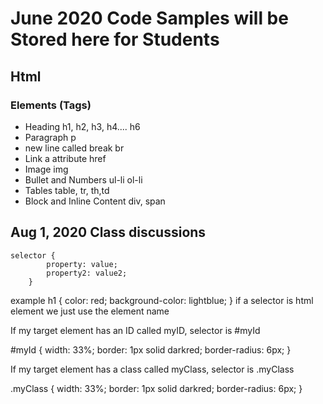 # June 2020 Code Samples will be Stored here for Students

## Html 
### Elements (Tags)
- Heading  h1, h2, h3, h4.... h6
- Paragraph  p
- new line called break   br
- Link       a attribute href
- Image img
- Bullet and Numbers ul-li ol-li
- Tables table, tr, th,td
- Block and Inline Content div, span
## Aug 1, 2020 Class discussions

	selector {
			property: value;
			property2: value2;
		}
example 
h1 {
 color: red;
 background-color: lightblue;
}
if a selector is html element we just use the element name

If my target element has an ID called myID, selector is #myId

#myId {
 width: 33%;
 border: 1px solid darkred;
 border-radius: 6px;
}

If my target element has a class called myClass, selector is .myClass

.myClass {
 width: 33%;
 border: 1px solid darkred;
 border-radius: 6px;
}
